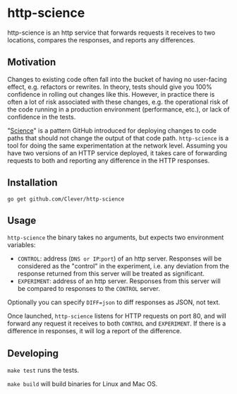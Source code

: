 # http-science

http-science is an http service that forwards requests it receives to two locations, compares the responses, and reports any differences.

## Motivation

Changes to existing code often fall into the bucket of having no user-facing effect, e.g. refactors or rewrites.
In theory, tests should give you 100% confidence in rolling out changes like this.
However, in practice there is often a lot of risk associated with these changes, e.g. the operational risk of the code running in a production environment (performance, etc.), or lack of confidence in the tests.

"[Science](http://zachholman.com/talk/move-fast-break-nothing/)" is a pattern GitHub introduced for deploying changes to code paths that should not change the output of that code path.
`http-science` is a tool for doing the same experimentation at the network level.
Assuming you have two versions of an HTTP service deployed, it takes care of forwarding requests to both and reporting any difference in the HTTP responses.

## Installation

`go get github.com/Clever/http-science`

## Usage

`http-science` the binary takes no arguments, but expects two environment variables:

* `CONTROL`: address (`DNS or IP`:`port`) of an http server. Responses will be considered as the "control" in the experiment, i.e. any deviation from the response returned from this server will be treated as significant.
* `EXPERIMENT`: address of an http server. Responses from this server will be compared to responses to the `CONTROL` server.

Optionally you can specify `DIFF=json` to diff responses as JSON, not text.

Once launched, `http-science` listens for HTTP requests on port 80, and will forward any request it receives to both `CONTROL` and `EXPERIMENT`.
If there is a difference in responses, it will log a report of the difference.


## Developing

`make test` runs the tests.

`make build` will build binaries for Linux and Mac OS.
